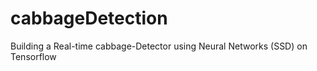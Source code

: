 # cabbageDetection
Building a Real-time cabbage-Detector using Neural Networks (SSD) on Tensorflow 
